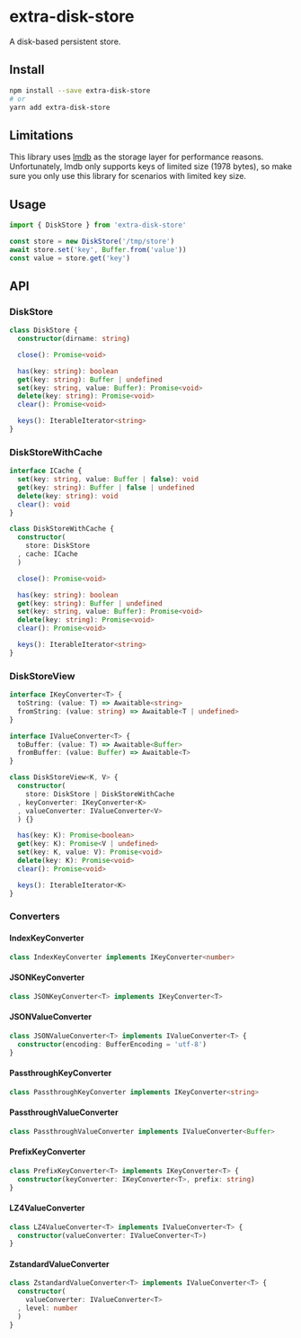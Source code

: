 # extra-disk-store
A disk-based persistent store.

## Install
```sh
npm install --save extra-disk-store
# or
yarn add extra-disk-store
```

## Limitations
This library uses [lmdb] as the storage layer for performance reasons.
Unfortunately, lmdb only supports keys of limited size (1978 bytes),
so make sure you only use this library for scenarios with limited key size.

[lmdb]: https://www.npmjs.org/package/lmdb

## Usage
```ts
import { DiskStore } from 'extra-disk-store'

const store = new DiskStore('/tmp/store')
await store.set('key', Buffer.from('value'))
const value = store.get('key')
```

## API
### DiskStore
```ts
class DiskStore {
  constructor(dirname: string)

  close(): Promise<void>

  has(key: string): boolean
  get(key: string): Buffer | undefined
  set(key: string, value: Buffer): Promise<void>
  delete(key: string): Promise<void>
  clear(): Promise<void>

  keys(): IterableIterator<string>
}
```

### DiskStoreWithCache
```ts
interface ICache {
  set(key: string, value: Buffer | false): void
  get(key: string): Buffer | false | undefined
  delete(key: string): void
  clear(): void
}

class DiskStoreWithCache {
  constructor(
    store: DiskStore
  , cache: ICache
  )

  close(): Promise<void>

  has(key: string): boolean
  get(key: string): Buffer | undefined
  set(key: string, value: Buffer): Promise<void>
  delete(key: string): Promise<void>
  clear(): Promise<void>

  keys(): IterableIterator<string>
}
```

### DiskStoreView
```ts
interface IKeyConverter<T> {
  toString: (value: T) => Awaitable<string>
  fromString: (value: string) => Awaitable<T | undefined>
}

interface IValueConverter<T> {
  toBuffer: (value: T) => Awaitable<Buffer>
  fromBuffer: (value: Buffer) => Awaitable<T>
}

class DiskStoreView<K, V> {
  constructor(
    store: DiskStore | DiskStoreWithCache
  , keyConverter: IKeyConverter<K>
  , valueConverter: IValueConverter<V>
  ) {}

  has(key: K): Promise<boolean>
  get(key: K): Promise<V | undefined>
  set(key: K, value: V): Promise<void>
  delete(key: K): Promise<void>
  clear(): Promise<void>

  keys(): IterableIterator<K>
}
```

### Converters
#### IndexKeyConverter
```ts
class IndexKeyConverter implements IKeyConverter<number>
```

#### JSONKeyConverter
```ts
class JSONKeyConverter<T> implements IKeyConverter<T>
```

#### JSONValueConverter
```ts
class JSONValueConverter<T> implements IValueConverter<T> {
  constructor(encoding: BufferEncoding = 'utf-8')
}
```

#### PassthroughKeyConverter
```ts
class PassthroughKeyConverter implements IKeyConverter<string>
```

#### PassthroughValueConverter
```ts
class PassthroughValueConverter implements IValueConverter<Buffer>
```

#### PrefixKeyConverter
```ts
class PrefixKeyConverter<T> implements IKeyConverter<T> {
  constructor(keyConverter: IKeyConverter<T>, prefix: string)
}
```

#### LZ4ValueConverter
```ts
class LZ4ValueConverter<T> implements IValueConverter<T> {
  constructor(valueConverter: IValueConverter<T>)
}
```

#### ZstandardValueConverter
```ts
class ZstandardValueConverter<T> implements IValueConverter<T> {
  constructor(
    valueConverter: IValueConverter<T>
  , level: number
  )
}
```
